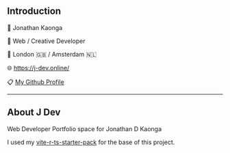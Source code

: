 ## Introduction

🥷 Jonathan Kaonga

🚀 Web / Creative Developer

📍 London 🇬🇧 / Amsterdam 🇳🇱

🌐 https://j-dev.online/

📋 [My Github Profile](https://github.com/jonthedev/jonthedev)

---

## About J Dev

Web Developer Portfolio space for Jonathan D Kaonga

I used my [vite-r-ts-starter-pack](https://github.com/jonthedev/vite-r-ts-starter-pack) for the base of this project.
